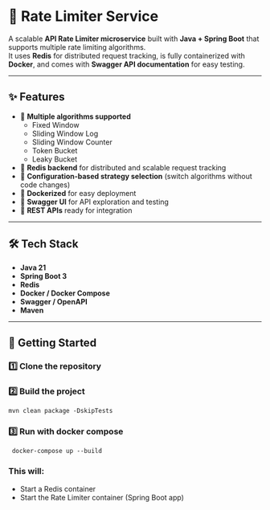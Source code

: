 # 🚦 Rate Limiter Service

A scalable **API Rate Limiter microservice** built with **Java + Spring Boot** that supports multiple rate limiting algorithms.  
It uses **Redis** for distributed request tracking, is fully containerized with **Docker**, and comes with **Swagger API documentation** for easy testing.

---

## ✨ Features
- 🔹 **Multiple algorithms supported**
  - Fixed Window
  - Sliding Window Log
  - Sliding Window Counter
  - Token Bucket
  - Leaky Bucket
- 🔹 **Redis backend** for distributed and scalable request tracking
- 🔹 **Configuration-based strategy selection** (switch algorithms without code changes)
- 🔹 **Dockerized** for easy deployment
- 🔹 **Swagger UI** for API exploration and testing
- 🔹 **REST APIs** ready for integration

---

## 🛠️ Tech Stack
- **Java 21**
- **Spring Boot 3**
- **Redis**
- **Docker / Docker Compose**
- **Swagger / OpenAPI**
- **Maven**

---

## 🚀 Getting Started

### 1️⃣ Clone the repository
### 2️⃣ Build the project
  ``` mvn clean package -DskipTests ```
### 3️⃣ Run with docker compose
  ``` docker-compose up --build```

### This will:
  - Start a Redis container
  - Start the Rate Limiter container (Spring Boot app)

